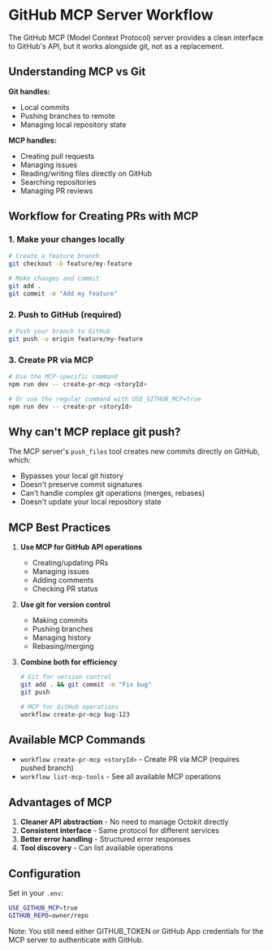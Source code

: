 # GitHub MCP Server Workflow

The GitHub MCP (Model Context Protocol) server provides a clean interface to GitHub's API, but it works alongside git, not as a replacement.

## Understanding MCP vs Git

**Git handles:**
- Local commits
- Pushing branches to remote
- Managing local repository state

**MCP handles:**
- Creating pull requests
- Managing issues
- Reading/writing files directly on GitHub
- Searching repositories
- Managing PR reviews

## Workflow for Creating PRs with MCP

### 1. Make your changes locally
```bash
# Create a feature branch
git checkout -b feature/my-feature

# Make changes and commit
git add .
git commit -m "Add my feature"
```

### 2. Push to GitHub (required)
```bash
# Push your branch to GitHub
git push -u origin feature/my-feature
```

### 3. Create PR via MCP
```bash
# Use the MCP-specific command
npm run dev -- create-pr-mcp <storyId>

# Or use the regular command with USE_GITHUB_MCP=true
npm run dev -- create-pr <storyId>
```

## Why can't MCP replace git push?

The MCP server's `push_files` tool creates new commits directly on GitHub, which:
- Bypasses your local git history
- Doesn't preserve commit signatures
- Can't handle complex git operations (merges, rebases)
- Doesn't update your local repository state

## MCP Best Practices

1. **Use MCP for GitHub API operations**
   - Creating/updating PRs
   - Managing issues
   - Adding comments
   - Checking PR status

2. **Use git for version control**
   - Making commits
   - Pushing branches
   - Managing history
   - Rebasing/merging

3. **Combine both for efficiency**
   ```bash
   # Git for version control
   git add . && git commit -m "Fix bug"
   git push
   
   # MCP for GitHub operations
   workflow create-pr-mcp bug-123
   ```

## Available MCP Commands

- `workflow create-pr-mcp <storyId>` - Create PR via MCP (requires pushed branch)
- `workflow list-mcp-tools` - See all available MCP operations

## Advantages of MCP

1. **Cleaner API abstraction** - No need to manage Octokit directly
2. **Consistent interface** - Same protocol for different services
3. **Better error handling** - Structured error responses
4. **Tool discovery** - Can list available operations

## Configuration

Set in your `.env`:
```bash
USE_GITHUB_MCP=true
GITHUB_REPO=owner/repo
```

Note: You still need either GITHUB_TOKEN or GitHub App credentials for the MCP server to authenticate with GitHub.